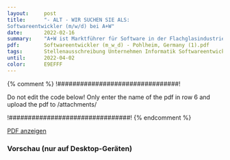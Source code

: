 ```yaml
---
layout:     post
title:      "- ALT - WIR SUCHEN SIE ALS:
Softwareentwickler (m/w/d) bei A+W"
date:       2022-02-16
summary:    "A+W ist Marktführer für Software in der Flachglasindustrie sowie der Fenster- und Türenherstellung mitHauptsitz in Mittelhessen. Unser Unternehmen wurde vor über 40 Jahren auf einem krisensicherenFundament gegründet. Wir sind auf Expansionskurs und suchen für unseren Standort in Pohlheim einenSoftwareentwickler (m/w/d), der unsere Leidenschaft für Software ..."
pdf:        Softwareentwickler (m_w_d) - Pohlheim, Germany (1).pdf
tags:       Stellenausschreibung Unternehmen Informatik Softwareentwicklung
until:		2022-04-02
color:      E9EFFF
---
```


{% comment %}
!################################!

Do not edit the code below! Only enter the name of the pdf in row 6 and upload the pdf to /attachments/

!################################!
{% endcomment %}

<a class="btn btn-primary" href="{{ site.url }}/attachments/{{page.pdf}}">PDF anzeigen</a>

<h3>Vorschau (nur auf Desktop-Geräten)</h3>
<div class="d-none d-sm-block">
    <object data="{{ site.url }}/attachments/{{page.pdf}}" width="100%" height="1010" type='application/pdf'>
    </object>
</div>

